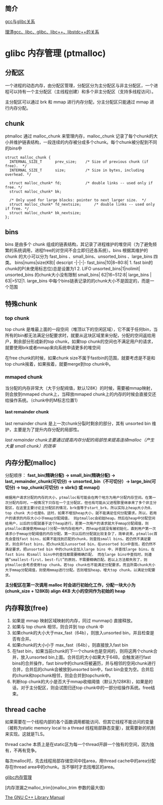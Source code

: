 ## 简介
[gcc与glibc关系](https://blog.csdn.net/native_lee/article/details/113309783)

[理清gcc、libc、glibc、libc++、libstdc++的关系](https://blog.csdn.net/qq_41854911/article/details/122017552)


# glibc 内存管理 (ptmalloc)


## 分配区
一个进程的动态内存，由分配区管理，分配区分为主分配区与非主分配区，一个进程可以持有一个主分配区（主线程创建）和多个非主分配区（支持多线程访问）。

主分配区可以通过 brk 和 mmap 进行内存分配，分主分配区只能通过 mmap 进行内存分配。

## chunk
ptmalloc 通过 malloc_chunk 来管理内存，malloc_chunk 记录了每个chunk的大小并维护链表结构，一段连续的内存被分成多个chunk。每个chunk被分配到不同的bins中

```text
struct malloc_chunk {  
  INTERNAL_SIZE_T      prev_size;    /* Size of previous chunk (if free).  */  
  INTERNAL_SIZE_T      size;         /* Size in bytes, including overhead. */  
  
  struct malloc_chunk* fd;           /* double links -- used only if free. */  
  struct malloc_chunk* bk;  
  
  /* Only used for large blocks: pointer to next larger size.  */  
  struct malloc_chunk* fd_nextsize;      /* double links -- used only if free. */  
  struct malloc_chunk* bk_nextsize; 
};  
```
## bins
bins 是由多个 chunk 组成的链表结构，其记录了进程维护的堆空间（为了避免频繁的系统调用，进程free的对空间不会立即归还各系统）。bins 根据其维护的 chunk 的大小可以分为 fast_bins 、small_bins、unsorted_bins 、large_bins 四类。
bins|nums|size(KB)| descript
-|-|-|-
fast_bins|10|8~80:8| 1. fast bin的chunk的P(未使用标志位)总是设置为1 2. LIFO
unsorted_bins|1|nolimit| unsorted_bins 的chunk大小没有限制
small_bins| 62|16~512:8| 
large_bins | 63|>512|1. large_bins 中每个bins链表记录的的chunk大小不是固定的，而是一个范围

## 特殊chunk
### top chunk
top chunk 是堆最上面的一段空间（堆顶以下的空闲区域），它不属于任何bin，当所有的bin都无法满足分配要求时，就要从这块区域里来分配，分配的空间返给用户，剩余部分形成新的top chunk，如果top chunk的空间也不满足用户的请求，就要使用brk或者mmap来向系统申请更多的堆空间

在free chunk的时候，如果chunk size不属于fastbin的范围，就要考虑是不是和top chunk挨着，如果挨着，就要merge到top chunk中。

### mmaped chunk
当分配的内存非常大（大于分配阀值，默认128K）的时候，需要被mmap映射，则会放到mmaped chunk上，当释放mmaped chunk上的内存的时候会直接交还给操作系统。（chunk中的M标志位置1）

#### last remainder chunk
last remainder chunk 是上一次chunk分裂时剩余的部分，其有 unsorted bin 维护，主要是为了提升内存分配的局部性。

*last remainder chunk主要通过提高内存分配的局部性来提高连续malloc（产生大量 small chunk）的效率*

## 内存分配(malloc)
分配顺序：
**fast_bin(精确分配) -> small_bin(精确分配) -> last_remainder_chunk(可切分) -> unsorted_bin（不可切分）-> large_bin(可切分) -> top_chunk(可切分) -> sbrk() 或 mmap()**
```text
根据用户请求分配的内存的大小，ptmalloc有可能会在两个地方为用户分配内存空间。在第一次分配内存时，一般情况下只存在一个主分配区，但也有可能从父进程那里继承来了多个非主分配区，在这里主要讨论主分配区的情况，brk值等于start_brk，所以实际上heap大小为0，top chunk 大小也是0。这时，如果不增加heap大小，就不能满足任何分配要求。所以，若用户的请求的内存大小小于mmap分配阈值， 则ptmalloc会初始heap。然后在heap中分配空间给用户，以后的分配就基于这个heap进行。若第一次用户的请求就大于mmap分配阈值，则ptmalloc直接使用mmap()分配一块内存给用户，而heap也就没有被初始化，直到用户第一次请求小于mmap分配阈值的内存分配。第一次以后的分配就比较复杂了，简单说来，ptmalloc首先会查找fast bins，如果不能找到匹配的chunk，则查找small bins。若仍然不满足要求，则合并fast bins，把chunk加入unsorted bin，在unsorted bin中查找，若仍然不满足要求，把unsorted bin 中的chunk全加入large bins 中，并查找large bins。在fast bins 和small bins中的查找都需要精确匹配， 而在large bins中查找时，则遵循“smallest-first，best-fit”的原则，不需要精确匹配。若以上方法都失败了，则ptmalloc会考虑使用top chunk。若top chunk也不能满足分配要求。而且所需chunk大小大于mmap分配阈值，则使用mmap进行分配。否则增加heap，增大top chunk。以满足分配要求。
```
**主分配区在第一次调用 malloc 时会进行初始化工作，分配一块大小为(chunk_size + 128KB) align 4KB 大小的空间作为初始的 heap**
## 内存释放(free)
1. 如果是 mmap 映射区域映射的内存，同过 munmap() 直接释放。
2. 如果与 top chunk 相邻，则合并到 top chunk 中
3. 如果chunk的大小大于max_fast（64b），则放入unsorted bin，并且检查是否有合并。
4. 如果chunk的大小小于 max_fast（64b），则直接放入fast bin
5. 在fast bin，如果当前chunk的下一个chunk也是空闲的，则将这两个chunk合并，放入unsorted bin上面。合并后的大小如果大于64B，会触发进行fast bins的合并操作，fast bins中的chunk将被遍历，并与相邻的空闲chunk进行合并，合并后的chunk会被放到unsorted bin中，fast bin会变为空。合并后的chunk和topchunk相邻，则会合并到topchunk中。
6. 判断top chunk的大小是否大于mmap收缩阈值（默认为128KB），如果是的话，对于主分配区，则会试图归还top chunk中的一部分给操作系统。free结束。

## thread cache
如果需要在一个线程内部的各个函数调用都能访问、但其它线程不能访问的变量（被称为static memory local to a thread 线程局部静态变量），就需要新的机制来实现。这就是TLS。

thread cache 本质上是在static区为每一个thread开辟一个独有的空间，因为独有，不再有竞争。

每次malloc时，先去线程局部存储空间中找area，用thread cache中的area分配存在thread area中的chunk。当不够时才去找堆区的area。

[glibc内存管理](https://zhuanlan.zhihu.com/p/428216764)

[内存泄漏之malloc_trim](malloc_trim 参数的最大值)

[The GNU C++ Library Manual](https://gcc.gnu.org/onlinedocs/libstdc++/manual/)